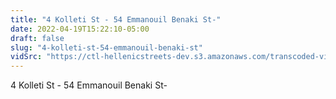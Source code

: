 ```yaml
---
title: "4 Kolleti St - 54 Emmanouil Benaki St-"
date: 2022-04-19T15:22:10-05:00
draft: false
slug: "4-kolleti-st-54-emmanouil-benaki-st"
vidSrc: "https://ctl-hellenicstreets-dev.s3.amazonaws.com/transcoded-videos/4%20Kolleti%20St%20-%2054%20Emmanouil%20Benaki%20St-.mp4"
---
```


4 Kolleti St - 54 Emmanouil Benaki St-

